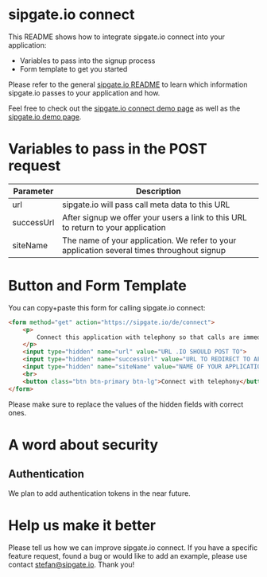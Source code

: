 sipgate.io connect
==================

This README shows how to integrate sipgate.io connect into your application:
* Variables to pass into the signup process
* Form template to get you started

Please refer to the general [sipgate.io README](https://github.com/sipgate/sipgate.io/blob/master/README.md)
to learn which information sipgate.io passes to your application and how.

Feel free to check out the [sipgate.io connect demo page](https://demo.sipgate.io/connect) as well as the
[sipgate.io demo page](https://demo.sipgate.io).


Variables to pass in the POST request
================

Parameter  | Description
---------- | -----------
url        | sipgate.io will pass call meta data to this URL
successUrl | After signup we offer your users a link to this URL to return to your application
siteName   | The name of your application. We refer to your application several times throughout signup


Button and Form Template
================

You can copy+paste this form for calling sipgate.io connect:

```html
<form method="get" action="https://sipgate.io/de/connect">
    <p>
	    Connect this application with telephony so that calls are immediately displayed here
	</p>
	<input type="hidden" name="url" value="URL .IO SHOULD POST TO">
	<input type="hidden" name="successUrl" value="URL TO REDIRECT TO AFTER SUCCESSFULL CONNECTION">
	<input type="hidden" name="siteName" value="NAME OF YOUR APPLICATION">
    <br>
    <button class="btn btn-primary btn-lg">Connect with telephony</button>
</form>
```

Please make sure to replace the values of the hidden fields with correct ones.

A word about security
=====================

Authentication
--------------

We plan to add authentication tokens in the near future.


Help us make it better
======================

Please tell us how we can improve sipgate.io connect. If you have a specific feature request, found a bug or would like to add an example, please use contact stefan@sipgate.io. Thank you!
